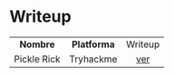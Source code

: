 # Writeup

<table align="center">
	<tbody>
		<tr>
			<td align="center"><b>Nombre</b></td>
			<td align="center"><b>Platforma</b></td>
			<td align="center"><b></b>Writeup</td>
		</tr>
		<tr>
			<td align="center">Pickle Rick</td>
			<td align="center">Tryhackme</td>
			<td align="center"><a href="https://github.com/jrelinque00/Writeup/blob/main/Pickle%20Rick%20jrelinque.pdf">ver</a></td>
		</tr>
	</tbody>
</table>
